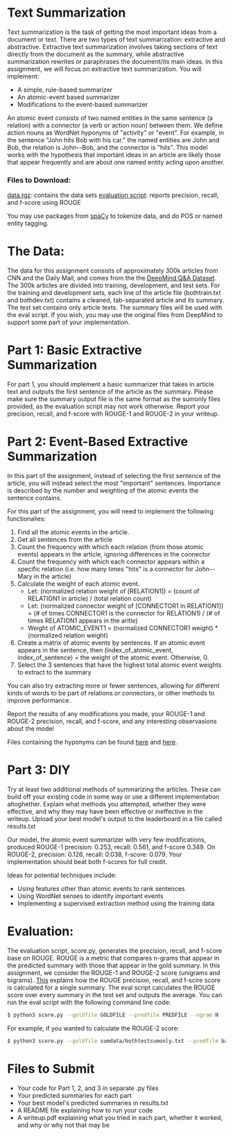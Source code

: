 # Text Summarization
Text summarization is the task of getting the most important ideas from a document or text. There are two types of text summarization: extractive and abstractive. Extractive text summarization involves taking sections of text directly from the document as the summary, while abstractive summarization rewrites or paraphrases the document/its main ideas. In this assignment, we will focus on extractive text summarization. You will implement:

* A simple, rule-based summarizer
* An atomic-event based summarizer
* Modifications to the event-based summarizer

An atomic event consists of two named entities in the same sentence (a relation) with a connector (a verb or action noun) between them. We define action nouns as WordNet hyponyms of "activity" or "event". For example, in the sentence "John hits Bob with his car." the named entities are John and Bob, the relation is John--Bob, and the connector is "hits". This model works with the hypothesis that important ideas in an article are likely those that appear frequently and are about one named entity acting upon another.

### Files to Download:
[data.tgz](https://drive.google.com/file/d/1I00XpcAUCbEgqpmR13Sp8_UcnOXzlQjP/view?usp=sharing): contains the data sets
[evaluation script](https://github.com/kashgupta/textsummarization/blob/master/score.py): reports precision, recall, and f-score using ROUGE

You may use packages from [spaCy](https://spacy.io/) to tokenize data, and do POS or named entity tagging.

# The Data:
The data for this assignment consists of approximately 300k articles from CNN and the Daily Mail, and comes from the the [DeepMind Q&A Dataset](https://cs.nyu.edu/~kcho/DMQA/). The 300k articles are divided into training, development, and test sets.  For the training and development sets, each line of the article file (bothtrain.txt and bothdev.txt) contains a cleaned, tab-separated article and its summary. The test set contains only article texts. The summary files will be used with the eval script. If you wish, you may use the original files from DeepMind to support some part of your implementation.

# Part 1: Basic Extractive Summarization
For part 1, you should implement a basic summarizer that takes in article text and outputs the first sentence of the article as the summary. Please make sure the summary output file is the same format as the sumonly files provided, as the evaluation script may not work otherwise. Report your precision, recall, and f-score with ROUGE-1 and ROUGE-2 in your writeup.

# Part 2: Event-Based Extractive Summarization
In this part of the assignment, instead of selecting the first sentence of the article, you will instead select the most "important" sentences. Importance is described by the number and weighting of the atomic events the sentence contains.

For this part of the assignment, you will need to implement the following functionalies:

1. Find all the atomic events in the article.
2. Get all sentences from the article
3. Count the frequency with which each relation (from those atomic events) appears in the article, ignoring differences in the connector
4. Count the frequency with which each connector appears within a specific relation (i.e. how many times "hits" is a connector for John--Mary in the article)
5. Calculate the weight of each atomic event. 
    * Let: (normalized relation weight of [RELATION1]) = (count of RELATION1 in article) / (total relation count)
    * Let: (normalized connector weight of [CONNECTOR1 in RELATION1]) = (# of times CONNECTOR1 is the connector for RELATION1) / (# of times RELATION1 appears in the aritle) 
    * Weight of ATOMIC_EVENT1 = (normalized CONNECTOR1 weight) * (normalized relation weight)
6. Create a matrix of atomic events by sentences. If an atomic event appears in the sentence, then (index_of_atomic_event, index_of_sentence) = the weight of the atomic event. Otherwise, 0.
7. Select the 3 sentences that have the highest total atomic event weights to extract to the summary

You can also try extracting more or fewer sentences, allowing for different kinds of words to be part of relations or connectors, or other methods to improve performance.

Report the results of any modifications you made, your ROUGE-1 and ROUGE-2 precision, recall, and f-score, and any interesting observasions about the model

Files containing the hyponyms can be found [here](https://github.com/kashgupta/textsummarization/blob/master/Milestone3_Submission/activity_hyponyms.txt) and [here](https://github.com/kashgupta/textsummarization/blob/master/Milestone3_Submission/event_hyponyms.txt).

# Part 3: DIY
Try at least two additional methods of summarizing the articles. These can build off your existing code in some way or use a different implementation altoghether. Explain what methods you attempted, whether they were effective, and why they may have been effective or ineffective in the writeup. Upload your best model's output to the leaderboard in a file called results.txt

Our model, the atomic event summarizer with very few modifications, produced ROUGE-1 precision: 0.253, recall: 0.561, and f-score 0.349. On ROUGE-2, precision: 0.126, recall: 0.038, f-score: 0.079. Your implementation should beat both f-scores for full credit.

Ideas for potential techniques include:
* Using features other than atomic events to rank sentences
* Using WordNet senses to identify important events
* Implementing a supervised extraction method using the training data

# Evaluation:
The evaluation script, score.py, generates the precision, recall, and f-score base on ROUGE. ROUGE is a metric that compares n-grams that appear in the predicted summary with those that appear in the gold summary. In this assignment, we consider the ROUGE-1 and ROUGE-2 score (unigrams and bigrams). [This](http://rxnlp.com/how-rouge-works-for-evaluation-of-summarization-tasks/) explains how the ROUGE precision, recall, and f-scire score is calculated for a single summary. The eval script calculates the ROUGE score over every summary in the test set and outputs the average. You can run the eval script with the following command line code:

```sh
$ python3 score.py --goldfile GOLDFILE --predfile PREDFILE --ngram N
```
For example, if you wanted to calculate the ROUGE-2 score:

```sh
$ python3 score.py --goldfile sumdata/bothtestsumonly.txt --predfile base_test_pred.txt --ngram 2
```

# Files to Submit
* Your code for Part 1, 2, and 3 in separate .py files
* Your predicted summaries for each part
* Your best model's predicted summaries in results.txt
* A README file explaining how to run your code
* A writeup.pdf explaining what you tried in each part, whether it worked, and why or why not that may be
